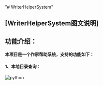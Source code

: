 "# WriterHelperSystem" 
## [WriterHelperSystem图文说明]

## 功能介绍：
#### 本项目是一个作家帮助系统，支持的功能如下：
#### 1、本地目录查询：
![python](https://github.com/zhu733756/WebSpider/blob/spiders/source/1.png)